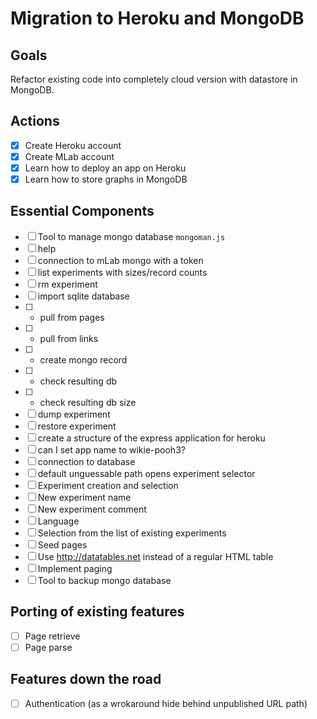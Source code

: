 # Migration to Heroku and MongoDB

## Goals

Refactor existing code into completely cloud version with datastore in MongoDB.

## Actions

- [x] Create Heroku account
- [x] Create MLab account
- [x] Learn how to deploy an app on Heroku
- [x] Learn how to store graphs in MongoDB

## Essential Components

- [ ] Tool to manage mongo database `mongoman.js`
 - [ ] help
 - [ ] connection to mLab mongo with a token
 - [ ] list experiments with sizes/record counts
 - [ ] rm experiment
 - [ ] import sqlite database
  - [ ] * pull from pages
  - [ ] * pull from links
  - [ ] * create mongo record
  - [ ] * check resulting db
  - [ ] * check resulting db size
 - [ ] dump experiment
 - [ ] restore experiment
- [ ] create a structure of the express application for heroku
 - [ ] can I set app name to wikie-pooh3?
 - [ ] connection to database
 - [ ] default unguessable path opens experiment selector
- [ ] Experiment creation and selection
 - [ ] New experiment name
 - [ ] New experiment comment
 - [ ] Language
 - [ ] Selection from the list of existing experiments
 - [ ] Seed pages
- [ ] Use http://datatables.net instead of a regular HTML table
 - [ ] Implement paging
- [ ] Tool to backup mongo database

## Porting of existing features

- [ ] Page retrieve
- [ ] Page parse

## Features down the road

- [ ] Authentication (as a wrokaround hide behind unpublished URL path)
